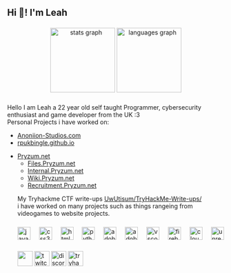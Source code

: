 <h2 align="left">Hi 👋! I'm Leah</h2>

###

<div align="center">
  <img src="https://github-readme-stats.vercel.app/api?username=uwutisum&hide_title=false&hide_rank=false&show_icons=true&include_all_commits=true&count_private=true&disable_animations=false&theme=dracula&hide_border=false" height="150" alt="stats graph"/>
  <img src="https://github-readme-stats.vercel.app/api/top-langs?username=uwutisum&locale=en&hide_title=false&layout=compact&card_width=320&langs_count=5&theme=dracula&hide_border=false" height="150" alt="languages graph"  />
</div>

###

<p align="left">Hello I am Leah a 22 year old self taught Programmer, cybersecurity enthusiast and game developer from the UK :3 <br> Personal Projects i have worked on:</p>
<ul><li><a href="https://anoniion-studios.com">Anoniion-Studios.com</a></li><li><a href="https://rpukbingle.github.io">rpukbingle.github.io</a></li></ul>
<ul><li><a href="https://pryzum.net">Pryzum.net</a><ul><li><a href="https://files.pryzum.net">Files.Pryzum.net</a><li><a href="https://internal.pryzum.net">Internal.Pryzum.net</a><li><a href="https://wiki.pryzum.net">Wiki.Pryzum.net</a></li><li><a href="https://recruitment.pryzum.net">Recruitment.Pryzum.net</a></li></ul>

My Tryhackme CTF write-ups <a href="https://github.com/UwUtisum/TryHackMe-Write-ups/">UwUtisum/TryHackMe-Write-ups/</a><br>
i have worked on many projects such as things rangeing from videogames to website projects.
###

<div align="left">
  <img src="https://cdn.jsdelivr.net/gh/devicons/devicon/icons/javascript/javascript-original.svg" height="30" alt="javascript logo"  />
  <img width="12" />
  <img src="https://cdn.simpleicons.org/css3/1572B6" height="30" alt="css3 logo"  />
  <img width="12" />
  <img src="https://cdn.jsdelivr.net/gh/devicons/devicon/icons/html5/html5-original.svg" height="30" alt="html5 logo"  />
  <img width="12" />
  <img src="https://cdn.jsdelivr.net/gh/devicons/devicon/icons/python/python-original.svg" height="30" alt="python logo"  />
  <img width="12" />
  <img src="https://cdn.simpleicons.org/adobeaftereffects/9999FF" height="30" alt="adobeaftereffects logo"  />
  <img width="12" />
  <img src="https://cdn.simpleicons.org/adobephotoshop/31A8FF" height="30" alt="adobephotoshop logo"  />
  <img width="12" />
  <img src="https://cdn.jsdelivr.net/gh/devicons/devicon/icons/vscode/vscode-original.svg" height="30" alt="vscode logo"  />
  <img width="12" />
  <img src="https://cdn.jsdelivr.net/gh/devicons/devicon/icons/firebase/firebase-plain.svg" height="30" alt="firebase logo"  />
  <img width="12" />
  <img src="https://cdn.simpleicons.org/cloudflare/F38020" height="30" alt="cloudflare logo"  />
  <img width="12" />
  <img src="https://cdn.jsdelivr.net/gh/devicons/devicon/icons/unrealengine/unrealengine-original.svg" height="30" alt="unrealengine logo"  />
</div>

###

<div align="left">
  <img height="35" id="preview" src="https://komarev.com/ghpvc/?username=UwUtisum&color=grey">
  <a href="https://www.twitch.tv/uwutisum" target="_blank">  <img src="https://img.shields.io/static/v1?message=Twitch&logo=twitch&label=&color=9146FF&logoColor=white&labelColor=&style=for-the-badge" height="35" alt="twitch logo"/></a>
  <a href="https://discord.com/users/529305973576171561" target="_blank">  <img src="https://img.shields.io/static/v1?message=Discord&logo=discord&label=&color=7289DA&logoColor=white&labelColor=&style=for-the-badge" height="35" alt="discord logo"/></a>
  <a href="https://tryhackme.com/p/UwUtisum" target="_blank">  <img src="https://img.shields.io/static/v1?message=TryHackMe&logo=tryhackme&label=&color=88cc14&logoColor=black&labelColor=&style=for-the-badge" height="35" alt="tryhackme logo"/></a>
</div>

